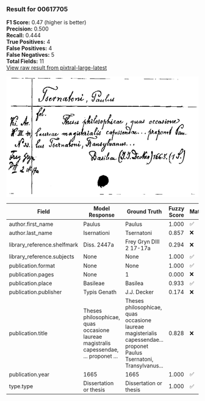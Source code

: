 ### Result for 00617705
**F1 Score:** 0.47 (higher is better)<br>**Precision:** 0.500<br>**Recall:** 0.444<br>**True Positives:** 4<br>**False Positives:** 4<br>**False Negatives:** 5<br>**Total Fields:** 11<br>[View raw result from pixtral-large-latest](https://github.com/RISE-UNIBAS/humanities_data_benchmark/blob/main/results/2025-10-01/T0159/request_T0159_00617705.json)

<img src="https://github.com/RISE-UNIBAS/humanities_data_benchmark/blob/main/benchmarks/zettelkatalog/images/00617705.jpg?raw=true" alt="00617705" width="600px">

| Field | Model Response | Ground Truth | Fuzzy Score | Match |
|-------|----------------|--------------|-------------|-------|
| author.first_name | Paulus | Paulus | 1.000 | ✅ |
| author.last_name | Isernationi | Tsernatoni | 0.857 | ❌ |
| library_reference.shelfmark | Diss. 2447a | Frey Gryn DIII 2 17-17a | 0.294 | ❌ |
| library_reference.subjects | None | None | 1.000 | ✅ |
| publication.format | None | None | 1.000 | ✅ |
| publication.pages | None | 1 | 0.000 | ❌ |
| publication.place | Basileae | Basilea | 0.933 | ✅ |
| publication.publisher | Typis Genath | J.J. Decker | 0.174 | ❌ |
| publication.title | Theses philosophicae, quas occasione laureae magistralis capessendae, ... proponet ... | Theses philosophicae, quas occasione laureae magisterialis capessendae... proponet Paulus Tsernatoni, Transylvanus... | 0.828 | ❌ |
| publication.year | 1665 | 1665 | 1.000 | ✅ |
| type.type | Dissertation or thesis | Dissertation or thesis | 1.000 | ✅ |
